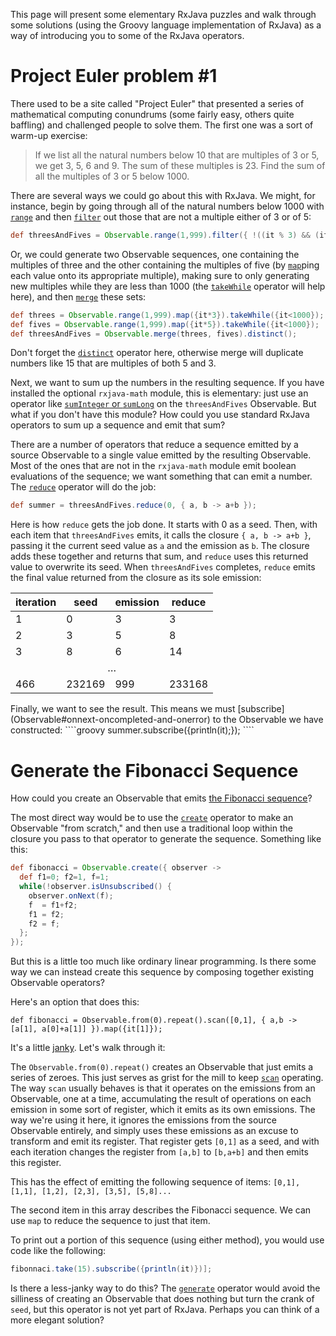 This page will present some elementary RxJava puzzles and walk through some solutions (using the Groovy language implementation of RxJava) as a way of introducing you to some of the RxJava operators.

# Project Euler problem #1

There used to be a site called "Project Euler" that presented a series of mathematical computing conundrums (some fairly easy, others quite baffling) and challenged people to solve them. The first one was a sort of warm-up exercise:

> If we list all the natural numbers below 10 that are multiples of 3 or 5, we get 3, 5, 6 and 9. The sum of these multiples is 23. Find the sum of all the multiples of 3 or 5 below 1000.

There are several ways we could go about this with RxJava.  We might, for instance, begin by going through all of the natural numbers below 1000 with [`range`](Creating-Observables#range) and then [`filter`](Filtering-Observables#filter) out those that are not a multiple either of 3 or of 5:
````groovy
def threesAndFives = Observable.range(1,999).filter({ !((it % 3) && (it % 5)) });
````
Or, we could generate two Observable sequences, one containing the multiples of three and the other containing the multiples of five (by [`map`](https://github.com/Netflix/RxJava/wiki/Transforming-Observables#map)ping each value onto its appropriate multiple), making sure to only generating new multiples while they are less than 1000 (the [`takeWhile`](Conditional-and-Boolean-Operators#takewhile-and-takewhilewithindex) operator will help here), and then [`merge`](Combining-Observables#merge) these sets:
````groovy
def threes = Observable.range(1,999).map({it*3}).takeWhile({it<1000});
def fives = Observable.range(1,999).map({it*5}).takeWhile({it<1000});
def threesAndFives = Observable.merge(threes, fives).distinct();
````
Don't forget the [`distinct`](Filtering-Observables#distinct) operator here, otherwise merge will duplicate numbers like 15 that are multiples of both 5 and 3.

Next, we want to sum up the numbers in the resulting sequence. If you have installed the optional `rxjava-math` module, this is elementary: just use an operator like [`sumInteger` or `sumLong`](Mathematical-and-Aggregate-Operators#suminteger-sumlong-sumfloat-and-sumdouble) on the `threesAndFives` Observable. But what if you don't have this module? How could you use standard RxJava operators to sum up a sequence and emit that sum?

There are a number of operators that reduce a sequence emitted by a source Observable to a single value emitted by the resulting Observable. Most of the ones that are not in the `rxjava-math` module emit boolean evaluations of the sequence; we want something that can emit a number. The [`reduce`](Mathematical-and-Aggregate-Operators#reduce) operator will do the job:
````groovy
def summer = threesAndFives.reduce(0, { a, b -> a+b });
````
Here is how `reduce` gets the job done. It starts with 0 as a seed. Then, with each item that `threesAndFives` emits, it calls the closure `{ a, b -> a+b }`, passing it the current seed value as `a` and the emission as `b`. The closure adds these together and returns that sum, and `reduce` uses this returned value to overwrite its seed. When `threesAndFives` completes, `reduce` emits the final value returned from the closure as its sole emission:
<table>
 <thead>
  <tr><th>iteration</th><th>seed</th><th>emission</th><th>reduce</th></tr>
 </thead>
 <tbody>
  <tr><td>1</td><td>0</td><td>3</td><td>3</td></tr>
  <tr><td>2</td><td>3</td><td>5</td><td>8</td></tr>
  <tr><td>3</td><td>8</td><td>6</td><td>14</td></tr>
  <tr><td colspan="4"><center>&hellip;</center></td></tr>
  <tr><td>466</td><td>232169</td><td>999</td><td>233168</td></tr>
 </tbody>
</table>
Finally, we want to see the result. This means we must [subscribe](Observable#onnext-oncompleted-and-onerror) to the Observable we have constructed:
````groovy
summer.subscribe({println(it);});
````

# Generate the Fibonacci Sequence

How could you create an Observable that emits [the Fibonacci sequence](http://en.wikipedia.org/wiki/Fibonacci_number)?

The most direct way would be to use the [`create`](Creating-Observables#wiki-create) operator to make an Observable "from scratch," and then use a traditional loop within the closure you pass to that operator to generate the sequence. Something like this:
````groovy
def fibonacci = Observable.create({ observer ->
  def f1=0; f2=1, f=1;
  while(!observer.isUnsubscribed() {
    observer.onNext(f);
    f  = f1+f2;
    f1 = f2;
    f2 = f;
  };
});
````
But this is a little too much like ordinary linear programming. Is there some way we can instead create this sequence by composing together existing Observable operators?

Here's an option that does this:
````
def fibonacci = Observable.from(0).repeat().scan([0,1], { a,b -> [a[1], a[0]+a[1]] }).map({it[1]});
````
It's a little [janky](http://www.urbandictionary.com/define.php?term=janky). Let's walk through it:

The `Observable.from(0).repeat()` creates an Observable that just emits a series of zeroes. This just serves as grist for the mill to keep [`scan`](Transforming-Observables#scan) operating. The way `scan` usually behaves is that it operates on the emissions from an Observable, one at a time, accumulating the result of operations on each emission in some sort of register, which it emits as its own emissions. The way we're using it here, it ignores the emissions from the source Observable entirely, and simply uses these emissions as an excuse to transform and emit its register. That register gets `[0,1]` as a seed, and with each iteration changes the register from `[a,b]` to `[b,a+b]` and then emits this register.

This has the effect of emitting the following sequence of items: `[0,1], [1,1], [1,2], [2,3], [3,5], [5,8]...`

The second item in this array describes the Fibonacci sequence. We can use `map` to reduce the sequence to just that item.

To print out a portion of this sequence (using either method), you would use code like the following:
````groovy
fibonnaci.take(15).subscribe({println(it)})];
````

Is there a less-janky way to do this? The [`generate`](https://github.com/Netflix/RxJava/wiki/Phantom-Operators#generate-and-generateabsolutetime) operator would avoid the silliness of creating an Observable that does nothing but turn the crank of `seed`, but this operator is not yet part of RxJava.  Perhaps you can think of a more elegant solution?